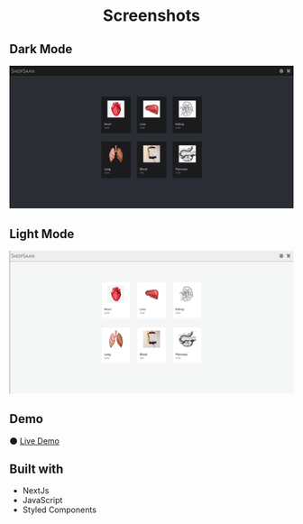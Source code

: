 <h1 align="center">Screenshots</h1>

## Dark Mode
![img](https://github.com/JonathanSaan/ShopSaan/blob/5b4c29d9f869b9e8578b72dca060a00d8dcb93a0/darkMode.png)

## Light Mode
![img](https://github.com/JonathanSaan/ShopSaan/blob/5b4c29d9f869b9e8578b72dca060a00d8dcb93a0/whiteMode.png)

## Demo
🌑 [Live Demo](https://shopsaan.vercel.app/)

## Built with
* NextJs
* JavaScript
* Styled Components
